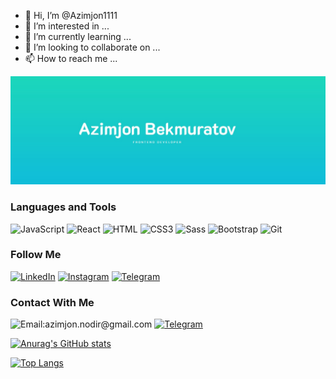 - 👋 Hi, I’m @Azimjon1111
- 👀 I’m interested in ...
- 🌱 I’m currently learning ...
- 💞️ I’m looking to collaborate on ...
- 📫 How to reach me ...

<!---
Azimjon1111/Azimjon1111 is a ✨ special ✨ repository because its `README.md` (this file) appears on your GitHub profile.
You can click the Preview link to take a look at your changes.
--->
[![Header](https://raw.githubusercontent.com/Azimjon1111/Azimjon1111/main/Azimjon.jpg)](https://t.me/mukhammadyn)


### Languages and Tools

![JavaScript](https://img.shields.io/badge/-JavaScript-082032?style=for-the-badge&logo=JavaScript&logoColor=#FEC260)
![React](https://img.shields.io/badge/-React-082032?style=for-the-badge&logo=React&logoColor=#61DAFB)
![HTML](https://img.shields.io/badge/-HTML5-082032?style=for-the-badge&logo=HTML5&logoColor=#185ADB)
![CSS3](https://img.shields.io/badge/-CSS3-082032?style=for-the-badge&logo=CSS3&logoColor=1572B6)
![Sass](https://img.shields.io/badge/-Sass-082032?style=for-the-badge&logo=Sass&logoColor=CC6699)
![Bootstrap](https://img.shields.io/badge/-Bootstrap-082032?style=for-the-badge&logo=Bootstrap&logoColor=#7952B3)
![Git](https://img.shields.io/badge/-Git-082032?style=for-the-badge&logo=Git&logoColor=#F05032)



### Follow Me

[![LinkedIn](https://img.shields.io/badge/-LinkedIn-082032?style=for-the-badge&logo=LinkedIn&logoColor=0A66C2)](https://www.linkedin.com/in/azimjon-bekmurotov-717605223/)
[![Instagram](https://img.shields.io/badge/-Instagram-082032?style=for-the-badge&logo=Instagram&logoColor=#E4405F)](https://www.instagram.com/azimjondev/)
[![Telegram](https://img.shields.io/badge/-Telegram-082032?style=for-the-badge&logo=Telegram&logoColor=#26A5E4)](https://t.me/azimjondev)


### Contact With Me

![Email:azimjon.nodir@gmail.com](https://img.shields.io/badge/-azimjon.nodir@gmail.com-082032?style=for-the-badge&logo=Gmail&logoColor=#EA4335)
[![Telegram](https://img.shields.io/badge/-Telegram-082032?style=for-the-badge&logo=Telegram&logoColor=#26A5E4)](https://t.me/azimjondev)


[![Anurag's GitHub stats](https://github-readme-stats.vercel.app/api?username=mukhammadyn&show_icons=true&theme=react)](https://github.com/anuraghazra/github-readme-stats)

[![Top Langs](https://github-readme-stats.vercel.app/api/top-langs/?username=mukhammadyn&langs_count=8&theme=react)](https://github.com/anuraghazra/github-readme-stats)
